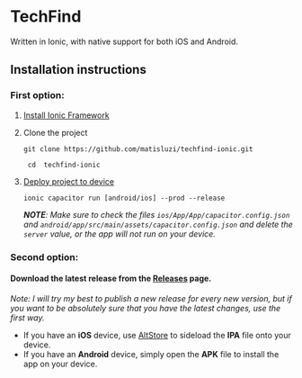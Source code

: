 # TechFind

Written in Ionic, with native support for both iOS and Android.

## Installation instructions

### First option:

1. [Install Ionic Framework](https://ionicframework.com/)

2. Clone the project

   ```git clone https://github.com/matisluzi/techfind-ionic.git```

   ``` cd  techfind-ionic```

3. [Deploy project to device](https://ionicframework.com/docs/v3/intro/deploying/)

    ``` ionic capacitor run [android/ios] --prod --release ```

    _**NOTE**: Make sure to check the files
    ```ios/App/App/capacitor.config.json```
    and
    ```android/app/src/main/assets/capacitor.config.json```
    and delete the ```server``` value, or the app will not run on your device._

### Second option:

#### Download the latest release from the [Releases](https://github.com/matisluzi/techfind-ionic/releases) page.

*Note: I will try my best to publish a new release for every new version, but if you want to be absolutely sure that you have the latest changes, use the first way.*
- If you have an **iOS** device, use [AltStore](https://altstore.io/) to sideload the **IPA** file onto your device.
- If you have an **Android** device, simply open the **APK** file to install the app on your device.
